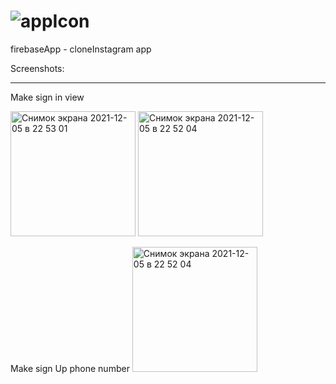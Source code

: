 # ![appIcon](https://user-images.githubusercontent.com/16240094/144761366-6df9a414-7ef6-4890-8f50-beab212d70bf.png) 
firebaseApp - cloneInstagram app

Screenshots: 
****
Make sign in view


<img width="200" alt="Снимок экрана 2021-12-05 в 22 53 01" src="https://user-images.githubusercontent.com/16240094/144761521-56f7cfd4-24f9-4074-b0a7-a60ccc0d8c14.png"> <img width="200" alt="Снимок экрана 2021-12-05 в 22 52 04" src="https://user-images.githubusercontent.com/16240094/144761540-43cfee46-45f4-45bb-add4-86eb017b2d25.png">

Make sign Up phone number
<img width="200" alt="Снимок экрана 2021-12-05 в 22 52 04" src="https://user-images.githubusercontent.com/16240094/145045376-549cade3-79d8-4bf4-8a15-f6dafec4d39d.gif">

